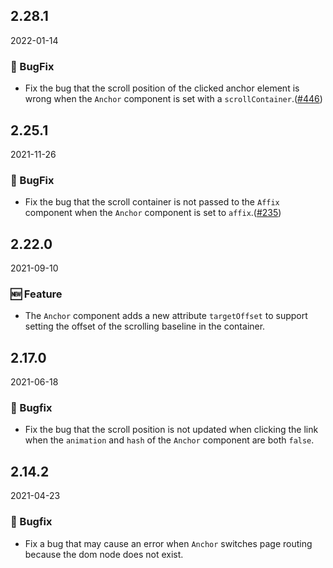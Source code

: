 ## 2.28.1

2022-01-14

### 🐛 BugFix

- Fix the bug that the scroll position of the clicked anchor element is wrong when the `Anchor` component is set with a `scrollContainer`.([#446](https://github.com/arco-design/arco-design/pull/446))

## 2.25.1

2021-11-26

### 🐛 BugFix

- Fix the bug that the scroll container is not passed to the `Affix` component when the `Anchor` component is set to `affix`.([#235](https://github.com/arco-design/arco-design/pull/235))

## 2.22.0

2021-09-10

### 🆕 Feature

- The `Anchor` component adds a new attribute `targetOffset` to support setting the offset of the scrolling baseline in the container.

## 2.17.0

2021-06-18

### 🐛 Bugfix

- Fix the bug that the scroll position is not updated when clicking the link when the `animation` and `hash` of the `Anchor` component are both `false`.

## 2.14.2

2021-04-23

### 🐛 Bugfix

- Fix a bug that may cause an error when `Anchor` switches page routing because the dom node does not exist.

